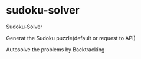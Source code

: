 # sudoku-solver
 Sudoku-Solver

Generat the Sudoku puzzle(default or request to API)

Autosolve the problems by Backtracking

